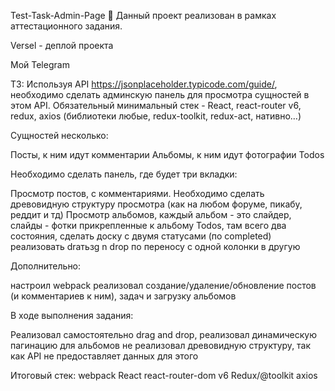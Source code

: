 Test-Task-Admin-Page
👋 Данный проект реализован в рамках аттестационного задания.

Versel - деплой проекта

Мой Telegram

ТЗ:
Используя API https://jsonplaceholder.typicode.com/guide/, необходимо сделать админскую панель для просмотра сущностей в этом API. Обязательный минимальный стек - React, react-router v6, redux, axios (библиотеки любые, redux-toolkit, redux-act, нативно…)

Сущностей несколько:

Посты, к ним идут комментарии
Альбомы, к ним идут фотографии
Todos

Необходимо сделать панель, где будет три вкладки:

Просмотр постов, с комментариями. Необходимо сделать древовидную структуру просмотра (как на любом форуме, пикабу, реддит и тд)
Просмотр альбомов, каждый альбом - это слайдер, слайды - фотки прикрепленные к альбому
Todos, там всего два состояния, сделать доску с двумя статусами (по completed) реализовать draтьзg n drop по переносу с одной колонки в другую

Дополнительно:

настроил webpack
реализовал создание/удаление/обновление постов (и комментариев к ним), задач и загрузку альбомов

В ходе выполнения задания:

Реализовал самостоятельно drag and drop, реализовал динамическую пагинацию для альбомов
не реализовал древовидную структуру, так как API не предоставляет данных для этого

Итоговый стек:
webpack
React
react-router-dom v6
Redux/@toolkit
axios